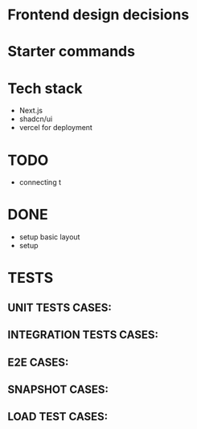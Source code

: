 # Frontend design decisions


# Starter commands

# Tech stack
- Next.js
- shadcn/ui
- vercel for deployment


# TODO
- connecting t


# DONE
- setup basic layout
- setup 


# TESTS

## UNIT TESTS CASES:

## INTEGRATION TESTS CASES:

## E2E CASES:

## SNAPSHOT CASES:

## LOAD TEST CASES:


